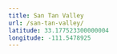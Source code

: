 ```yaml
---
title: San Tan Valley
url: /san-tan-valley/
latitude: 33.177523300000004
longitude: -111.5478925
---
```

